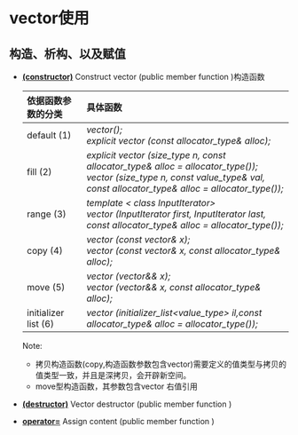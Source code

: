 # vector使用

## 构造、析构、以及赋值
- [**(constructor)**](http://www.cplusplus.com/reference/vector/vector/vector/)
  Construct vector (public member function )构造函数
  
  | 依据函数参数的分类   | 具体函数                                                     |
  | :------------------- | :----------------------------------------------------------- |
  | default (1)          | *vector(); <br>explicit vector (const allocator_type& alloc);* |
  | fill (2)             | *explicit vector (size_type n, const allocator_type& alloc = allocator_type());  <br> vector (size_type n, const value_type& val, const allocator_type& alloc = allocator_type());* |
  | range (3)            | *template < class InputIterator>   <br>vector (InputIterator first, InputIterator last,  const allocator_type& alloc = allocator_type());* |
  | copy (4)             | *vector (const vector& x); <br>vector (const vector& x, const allocator_type& alloc);* |
  | move (5)             | *vector (vector&& x); <br>vector (vector&& x, const allocator_type& alloc);* |
  | initializer list (6) | *vector (initializer_list<value_type> il,const allocator_type& alloc = allocator_type());* |
  Note:
  - 拷贝构造函数(copy,构造函数参数包含vector)需要定义的值类型与拷贝的值类型一致，并且是深拷贝，会开辟新空间。
  - move型构造函数，其参数包含vector 右值引用
  
  
- [**(destructor)**](http://www.cplusplus.com/reference/vector/vector/~vector/)
  Vector destructor (public member function )

- [**operator=**](http://www.cplusplus.com/reference/vector/vector/operator=/)
  Assign content (public member function )